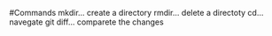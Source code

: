 #Commands
 mkdir... create a directory
 rmdir... delete a directoty
 cd... navegate
 git diff... comparete the changes
